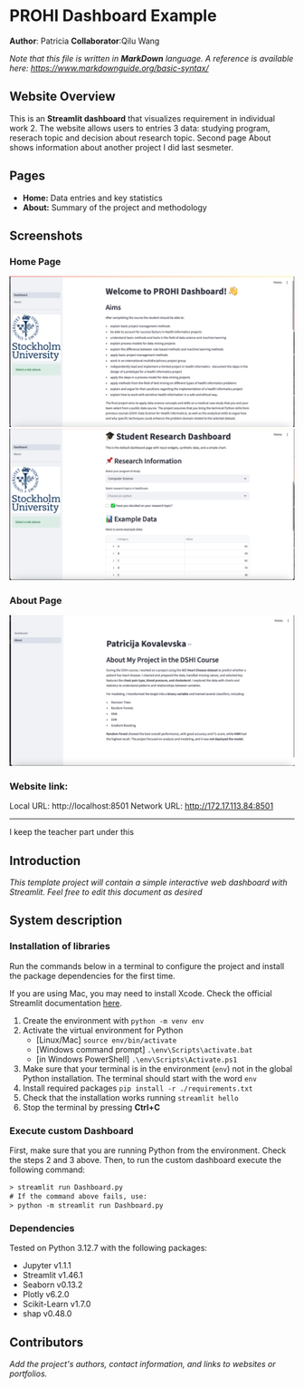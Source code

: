 # PROHI Dashboard Example

**Author**: Patricia
**Collaborator**:Qilu Wang

_Note that this file is written in **MarkDown** language. A reference is available here: <https://www.markdownguide.org/basic-syntax/>_


## Website Overview
This is an **Streamlit dashboard** that visualizes requirement in individual work 2. The website allows users to entries 3 data: studying program, reserach topic and decision about research topic. Second page About shows information about another project I did last sesmeter.

## Pages
- **Home:** Data entries and key statistics  
- **About:** Summary of the project and methodology  

## Screenshots
### Home Page
![Dashborad](assets/screenshotdsv/dashboard1.png)
![Dashborad](assets/screenshotdsv/dashboard2.png)

### About Page
![About Page](assets/screenshotdsv/about.png)

### Website link: 
Local URL: http://localhost:8501
Network URL: http://172.17.113.84:8501

---------------------------------------------
I keep the teacher part under this

## Introduction

_This template project will contain a simple interactive web dashboard with Streamlit. Feel free to edit this document as desired_

## System description

### Installation of libraries

Run the commands below in a terminal to configure the project and install the package dependencies for the first time.

If you are using Mac, you may need to install Xcode. Check the official Streamlit documentation [here](https://docs.streamlit.io/get-started/installation/command-line#prerequisites).

1. Create the environment with `python -m venv env`
2. Activate the virtual environment for Python
   - [Linux/Mac] `source env/bin/activate` 
   - [Windows command prompt] `.\env\Scripts\activate.bat` 
   - [in Windows PowerShell] `.\env\Scripts\Activate.ps1`
3. Make sure that your terminal is in the environment (`env`) not in the global Python installation. The terminal should start with the word `env`
4. Install required packages `pip install -r ./requirements.txt`
5. Check that the installation works running `streamlit hello`
6. Stop the terminal by pressing **Ctrl+C**

### Execute custom Dashboard

First, make sure that you are running Python from the environment. Check the steps 2 and 3 above. Then, to run the custom dashboard execute the following command:

```
> streamlit run Dashboard.py
# If the command above fails, use:
> python -m streamlit run Dashboard.py
```

### Dependencies

Tested on Python 3.12.7 with the following packages:
  - Jupyter v1.1.1
  - Streamlit v1.46.1
  - Seaborn v0.13.2
  - Plotly v6.2.0
  - Scikit-Learn v1.7.0
  - shap v0.48.0

## Contributors

_Add the project's authors, contact information, and links to websites or portfolios._
